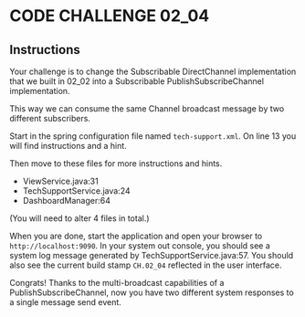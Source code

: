 # CODE CHALLENGE 02_04

## Instructions

Your challenge is to change the Subscribable DirectChannel implementation that we built in 02_02 into a Subscribable PublishSubscribeChannel implementation.

This way we can consume the same Channel broadcast message by two different subscribers.

Start in the spring configuration file named `tech-support.xml`. On line 13 you will find instructions and a hint.

Then move to these files for more instructions and hints.

* ViewService.java:31  
* TechSupportService.java:24  
* DashboardManager:64

(You will need to alter 4 files in total.)

When you are done, start the application and open your browser to `http://localhost:9090`. In your system out console, you should see a system log message generated by TechSupportService.java:57. You should also see the current build stamp `CH.02_04` reflected in the user interface.

Congrats! Thanks to the multi-broadcast capabilities of a PublishSubscribeChannel, now you have two different system responses to a single message send event.
